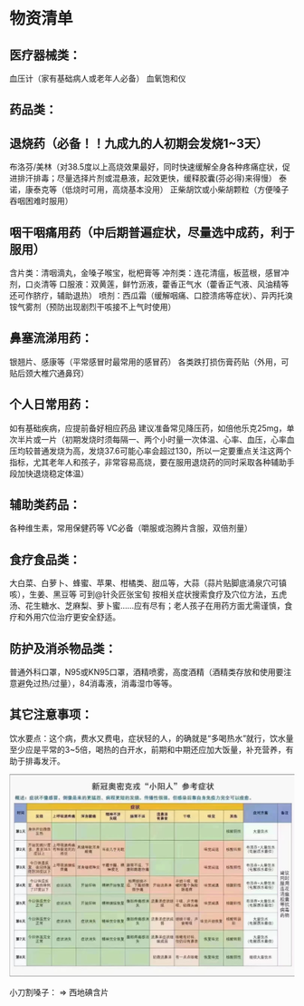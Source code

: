 

# 物资清单



## 医疗器械类：

血压计（家有基础病人或老年人必备）
血氧饱和仪

## 药品类：

## 退烧药（必备！！九成九的人初期会发烧1~3天）

布洛芬/美林（对38.5度以上高烧效果最好，同时快速缓解全身各种疼痛症状，促进排汗排毒；尽量选择片剂或混悬液，起效更快，缓释胶囊(芬必得)来得慢）
泰诺，康泰克等（低烧时可用，高烧基本没用）
正柴胡饮或小柴胡颗粒（方便嗓子吞咽困难时服用）

## 咽干咽痛用药（中后期普遍症状，尽量选中成药，利于服用）

含片类：清咽滴丸，金嗓子喉宝，枇杷膏等
冲剂类：连花清瘟，板蓝根，感冒冲剂，口炎清等
口服液：双黄莲，鲜竹沥液，藿香正气水（藿香正气液、风油精等还可作脐疗，辅助退热）
喷剂：西瓜霜（缓解咽痛、口腔溃疡等症状）、异丙托溴铵气雾剂（预防出现剧烈干咳接不上气时使用）

## 鼻塞流涕用药：

银翘片、感康等（平常感冒时最常用的感冒药）
各类跌打损伤膏药贴（外用，可贴后颈大椎穴通鼻窍）

## 个人日常用药：

如有基础疾病，应提前备好相应药品
建议准备常见降压药，如倍他乐克25mg，单次半片或一片（初期发烧时须每隔一、两个小时量一次体温、心率、血压，心率血压均较普通发烧为高，发烧37.6可能心率会超过130，所以一定要重点关注这两个指标，尤其老年人和孩子，非常容易高烧，要在服用退烧药的同时采取各种辅助手段加快退烧稳定体温）

## 辅助类药品：

各种维生素，常用保健药等
VC必备（嚼服或泡腾片含服，双倍剂量）

## 食疗食品类：

大白菜、白萝卜、蜂蜜、苹果、柑橘类、甜瓜等，大蒜（蒜片贴脚底涌泉穴可镇咳），生姜、黑豆等
可到@针灸匠张宝旬 按相关症状搜索食疗及穴位方法，五虎汤、花生糖水、芝麻梨、萝卜蜜……应有尽有；老人孩子在用药方面尤需谨慎，食疗和外用穴位治疗更安全舒适。

## 防护及消杀物品类：

普通外科口罩，N95或KN95口罩，酒精喷雾，高度酒精（酒精类存放和使用要注意避免过热/过量），84消毒液，消毒湿巾等等。

## 其它注意事项：

饮水要点：这个病，费水又费电，症状轻的人，的确就是“多喝热水”就行，饮水量至少应是平常的3~5倍，喝热的白开水，前期和中期还应加大饭量，补充营养，有助于排毒发汗。





![img](.img_omicron/175837a1any8khbgkk2wwh.jpg)







小刀割嗓子：  =>  西地碘含片